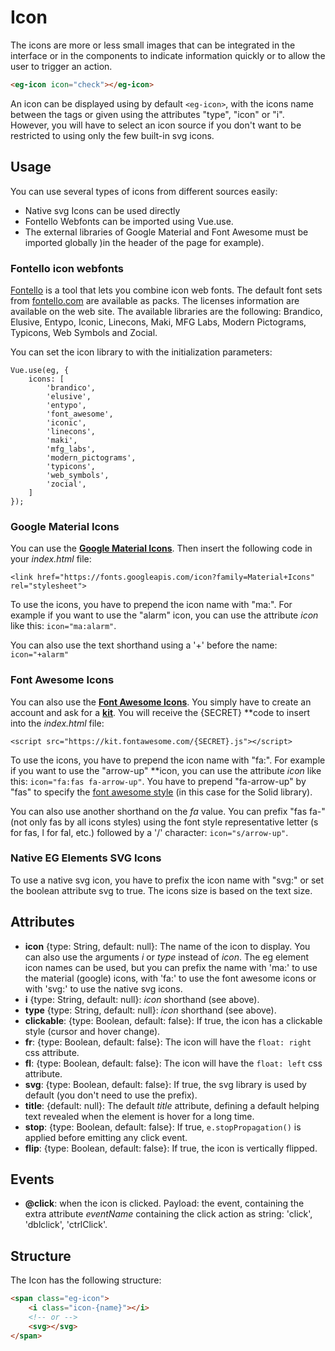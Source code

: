 # Icon

The icons are more or less small images that can be integrated in the interface or in the components to indicate information quickly or to allow the user to trigger an action.

```html
<eg-icon icon="check"></eg-icon>
```

An icon can be displayed using by default `<eg-icon>`, with the icons name between the tags or given using the attributes "type", "icon" or "i". However, you will have to select an icon source if you don't want to be restricted to using only the few built-in svg icons.

## Usage

You can use several types of icons from different sources easily:

- Native svg Icons can be used directly
- Fontello Webfonts can be imported using Vue.use.
- The external libraries of Google Material and Font Awesome must be imported globally )in the header of the page for example).

### Fontello icon webfonts

[Fontello](https://github.com/fontello/fontello) is a tool that lets you combine icon web fonts. The default font sets from [fontello.com](http://fontello.com) are available as packs. The licenses information are available on the web site. The available libraries are the following: Brandico, Elusive, Entypo, Iconic, Linecons, Maki, MFG Labs, Modern Pictograms, Typicons, Web Symbols and Zocial.

You can set the icon library to with the initialization parameters: 

```
Vue.use(eg, {
    icons: [
        'brandico',
        'elusive',
        'entypo',
        'font_awesome',
        'iconic',
        'linecons',
        'maki',
        'mfg_labs',
        'modern_pictograms',
        'typicons',
        'web_symbols',
        'zocial',
    ]
});
```

### Google Material Icons

You can use the **[Google Material Icons](https://material.io/tools/icons)**. Then insert the following code in your *index.html* file:

```
<link href="https://fonts.googleapis.com/icon?family=Material+Icons" rel="stylesheet">
```

To use the icons, you have to prepend the icon name with "ma:". For example if you want to use the "alarm" icon, you can use the attribute *icon* like this: `icon="ma:alarm"`. 

You can also use the text shorthand using a '+' before the name: `icon="+alarm"`

### Font Awesome Icons

You can also use the **[Font Awesome Icons](https://fontawesome.com/icons)**. You simply have to create an account and ask for a **[kit](https://fontawesome.com/start)**. You will receive the {SECRET} **code to insert into the *index.html* file:

```
<script src="https://kit.fontawesome.com/{SECRET}.js"></script>
```

To use the icons, you have to prepend the icon name with "fa:". For example if you want to use the "arrow-up" **icon, you can use the attribute *icon* like this: `icon="fa:fas fa-arrow-up"`. You have to prepend "fa-arrow-up" by "fas" to specify the [font awesome style](https://fontawesome.com/how-to-use/on-the-web/referencing-icons/basic-use) (in this case for the Solid library). 

You can also use another shorthand on the *fa* value. You can prefix "fas fa-" (not only fas by all icons styles) using the font style representative letter (s for fas, l for fal, etc.) followed by a '/' character: `icon="s/arrow-up"`.

### Native EG Elements SVG Icons

To use a native svg icon, you have to prefix the icon name with "svg:" or set the boolean attribute svg to true. The icons size is based on the text size.

## Attributes

- **icon** {type: String, default: null}: The name of the icon to display. You can also use the arguments *i* or *type* instead of *icon*. The eg element icon names can be used, but you can prefix the name with 'ma:' to use the material (google) icons, with 'fa:' to use the font awesome icons or with 'svg:' to use the native svg icons.
- **i** {type: String, default: null}: *icon* shorthand (see above).
- **type** {type: String, default: null}: *icon* shorthand (see above).
- **clickable**: {type: Boolean, default: false}: If true, the icon has a clickable style (cursor and hover change).
- **fr**: {type: Boolean, default: false}: The icon will have the `float: right` css attribute.
- **fl**: {type: Boolean, default: false}: The icon will have the `float: left` css attribute.
- **svg**: {type: Boolean, default: false}: If true, the svg library is used by default (you don't need to use the prefix).
- **title**: {default: null}: The default *title* attribute, defining a default helping text revealed when the element is hover for a long time.
- **stop**: {type: Boolean, default: false}: If true, `e.stopPropagation()` is applied before emitting any click event.
- **flip**: {type: Boolean, default: false}: If true, the icon is vertically flipped.

## Events

- **@click**: when the icon is clicked. Payload: the event, containing the extra attribute *eventName* containing the click action as string: 'click', 'dblclick', 'ctrlClick'.

## Structure

The Icon has the following structure:

```html
<span class="eg-icon">
	<i class="icon-{name}"></i>
	<!-- or -->
	<svg></svg>
</span>
```